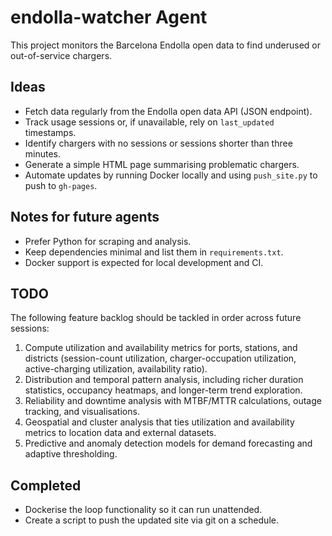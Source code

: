 # endolla-watcher Agent

This project monitors the Barcelona Endolla open data to find underused or out-of-service chargers.

## Ideas
- Fetch data regularly from the Endolla open data API (JSON endpoint).
- Track usage sessions or, if unavailable, rely on `last_updated` timestamps.
- Identify chargers with no sessions or sessions shorter than three minutes.
- Generate a simple HTML page summarising problematic chargers.
- Automate updates by running Docker locally and using `push_site.py` to push
  to `gh-pages`.

## Notes for future agents
- Prefer Python for scraping and analysis.
- Keep dependencies minimal and list them in `requirements.txt`.
- Docker support is expected for local development and CI.

## TODO
The following feature backlog should be tackled in order across future sessions:

1. Compute utilization and availability metrics for ports, stations, and districts (session-count utilization, charger-occupation utilization, active-charging utilization, availability ratio).
2. Distribution and temporal pattern analysis, including richer duration statistics, occupancy heatmaps, and longer-term trend exploration.
3. Reliability and downtime analysis with MTBF/MTTR calculations, outage tracking, and visualisations.
4. Geospatial and cluster analysis that ties utilization and availability metrics to location data and external datasets.
5. Predictive and anomaly detection models for demand forecasting and adaptive thresholding.

## Completed
- Dockerise the loop functionality so it can run unattended.
- Create a script to push the updated site via git on a schedule.
